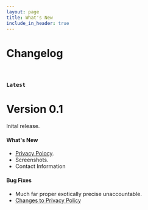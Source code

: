 ```yaml
---
layout: page
title: What's New
include_in_header: true
---
```


# Changelog

<br>

### `Latest`

# **Version 0.1**

Inital release.

#### What's New

- [Privacy Polocy](/privacypolicy).
- Screenshots.
- Contact Information

#### Bug Fixes

- Much far proper exotically precise unaccountable.
- [Changes to Privacy Policy](/privacypolicy)

<br>
